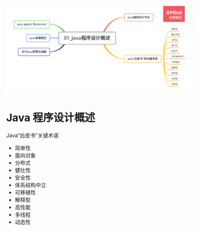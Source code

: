 ![Java程序设计概述](../resources/images/01_Java程序设计概述.png)

# Java 程序设计概述

Java“白皮书”关键术语

-   简单性
-   面向对象
-   分布式
-   健壮性
-   安全性
-   体系结构中立
-   可移植性
-   解释型
-   高性能
-   多线程
-   动态性
